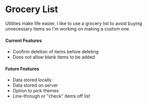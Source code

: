# Grocery List
Utilities make life easier. I like to use a grocery list to avoid buying unnecessary items so I'm working on making a custom one.

#### Current Features
* Confirm deletion of items before deleting
* Does not allow blank items to be added

#### Future Features
* Data stored locally
* Data stored on server
* Option to pick themes
* Line-through or "check" items off list
